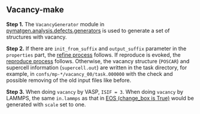 ## Vacancy-make

**Step 1.** The `VacancyGenerator` module in [pymatgen.analysis.defects.generators](https://pymatgen.org/pymatgen.analysis.defects.generators.html) is used to generate a set of structures with vacancy. 

**Step 2.** If there are `init_from_suffix` and `output_suffix` parameter in the `properties` part, the [refine process](https://github.com/deepmodeling/dpgen/wiki/Refine:-get-started-and-input-examples) follows. If reproduce is evoked, the [reproduce process](https://github.com/deepmodeling/dpgen/wiki/Reproduce:-get-started-and-input-examples) follows. Otherwise, the vacancy structure (`POSCAR`) and supercell information (`supercell.out`) are written in the task directory, for example, in `confs/mp-*/vacancy_00/task.000000` with the check and possible removing of the old input files like before.

**Step 3.** When doing `vacancy` by VASP, `ISIF = 3`. When doing `vacancy` by LAMMPS, the same `in.lammps` as that in [EOS (change_box is True)](https://github.com/deepmodeling/dpgen/wiki/EOS:-make) would be generated with `scale` set to one. 
